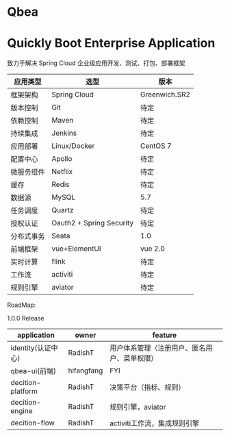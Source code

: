 # Qbea
# Quickly Boot Enterprise Application
致力于解决  Spring Cloud 企业级应用开发、测试、打包、部署框架



应用类型 | 选型 | 版本
---- | --- | ---
框架架构 | Spring Cloud | Greenwich.SR2
版本控制 | Git | 待定
依赖控制 | Maven | 待定
持续集成 | Jenkins | 待定
应用部署 | Linux/Docker | CentOS 7
配置中心 | Apollo | 待定
微服务组件 | Netflix | 待定
缓存 | Redis | 待定
数据源 | MySQL | 5.7
任务调度 | Quartz | 待定
授权认证 | Oauth2 + Spring Security | 待定
分布式事务 | Seata | 1.0
前端框架 | vue+ElementUI | vue 2.0
实时计算 | flink | 待定
工作流 | activiti | 待定
规则引擎 | aviator | 待定

RoadMap:

1.0.0 Release

application | owner | feature
---- | --- | ---
identity(认证中心)  | RadishT | 用户体系管理（注册用户、匿名用户、菜单权限）
qbea-ui(前端)  | hifangfang | FYI
decition-platform | RadishT | 决策平台（指标、规则）
decition-engine | RadishT | 规则引擎，aviator 
decition-flow | RadishT | activiti工作流，集成规则引擎
